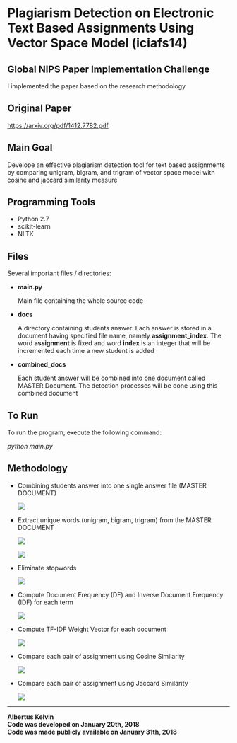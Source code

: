 # Plagiarism Detection on Electronic Text Based Assignments Using Vector Space Model (iciafs14)

## Global NIPS Paper Implementation Challenge

I implemented the paper based on the research methodology

## Original Paper

https://arxiv.org/pdf/1412.7782.pdf

## Main Goal

Develope an effective plagiarism detection tool for text based assignments by comparing unigram, bigram, and trigram of vector space model with cosine and jaccard similarity measure

## Programming Tools

<ul>
  <li>Python 2.7</li>
  <li>scikit-learn</li>
  <li>NLTK</li>
</ul>

## Files

Several important files / directories:
<ul>
  <li><b>main.py</b>
    <p>
      Main file containing the whole source code
    </p>
  </li>
  <li><b>docs</b>
    <p>
      A directory containing students answer. Each answer is stored in a document having specified file name, namely <b>assignment_index</b>. The word <b>assignment</b> is fixed and word <b>index</b> is an integer that will be incremented each time a new student is added
    </p>
  </li>
  <li><b>combined_docs</b>
    <p>
      Each student answer will be combined into one document called MASTER Document. The detection processes will be done using this combined document
    </p>
  </li>
</ul>

## To Run

To run the program, execute the following command:

_python main.py_

## Methodology

<ul>
  <li>Combining students answer into one single answer file (MASTER DOCUMENT)
    <p>
      <img src="https://github.com/albertusk95/nips-challenge-plagiarism-detection-vsm/blob/master/assets/img/step_1.png?raw=true"/>
    </p>
  </li>
  <li>Extract unique words (unigram, bigram, trigram) from the MASTER DOCUMENT
    <p>
      <img src="https://github.com/albertusk95/nips-challenge-plagiarism-detection-vsm/blob/master/assets/img/step_2.png?raw=true"/>
    </p>
    <p>
      <img src="https://github.com/albertusk95/nips-challenge-plagiarism-detection-vsm/blob/master/assets/img/step_3.png?raw=true"/>
    </p>
  </li>
  <li>Eliminate stopwords
    <p>
      <img src="https://github.com/albertusk95/nips-challenge-plagiarism-detection-vsm/blob/master/assets/img/step_4.png?raw=true"/>
    </p>
  </li>
  <li>Compute Document Frequency (DF) and Inverse Document Frequency (IDF) for each term
    <p>
      <img src="https://github.com/albertusk95/nips-challenge-plagiarism-detection-vsm/blob/master/assets/img/step_5.png?raw=true"/>
    </p>
  </li>
  <li>Compute TF-IDF Weight Vector for each document
   <p>
      <img src="https://github.com/albertusk95/nips-challenge-plagiarism-detection-vsm/blob/master/assets/img/step_6.png?raw=true"/>
   </p>
  </li>
  <li>Compare each pair of assignment using Cosine Similarity
   <p>
      <img src="https://github.com/albertusk95/nips-challenge-plagiarism-detection-vsm/blob/master/assets/img/step_7.png?raw=true"/>
   </p>
  </li>
  <li>Compare each pair of assignment using Jaccard Similarity
   <p>
      <img src="https://github.com/albertusk95/nips-challenge-plagiarism-detection-vsm/blob/master/assets/img/step_8.png?raw=true"/>
   </p>
  </li>
</ul>

---

**Albertus Kelvin**<br/>
**Code was developed on January 20th, 2018**<br/>
**Code was made publicly available on January 31th, 2018**
